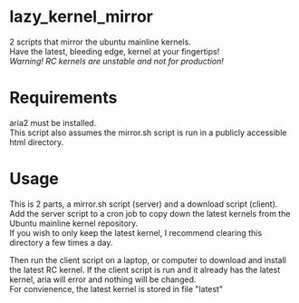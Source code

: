 # lazy_kernel_mirror
2 scripts that mirror the ubuntu mainline kernels.  
Have the latest, bleeding edge, kernel at your fingertips!  
*Warning! RC kernels are unstable and not for production!*

# Requirements
aria2 must be installed.  
This script also assumes the mirror.sh script is run in a publicly accessible html directory.

# Usage
This is 2 parts, a mirror.sh script (server) and a download script (client).  
Add the server script to a cron job to copy down the latest kernels from the Ubuntu mainline kernel repository.  
If you wish to only keep the latest kernel, I recommend clearing this directory a few times a day.  

Then run the client script on a laptop, or computer to download and install the latest RC kernel.
If the client script is run and it already has the latest kernel, aria will error and nothing will be changed.  
For convienence, the latest kernel is stored in file "latest"
